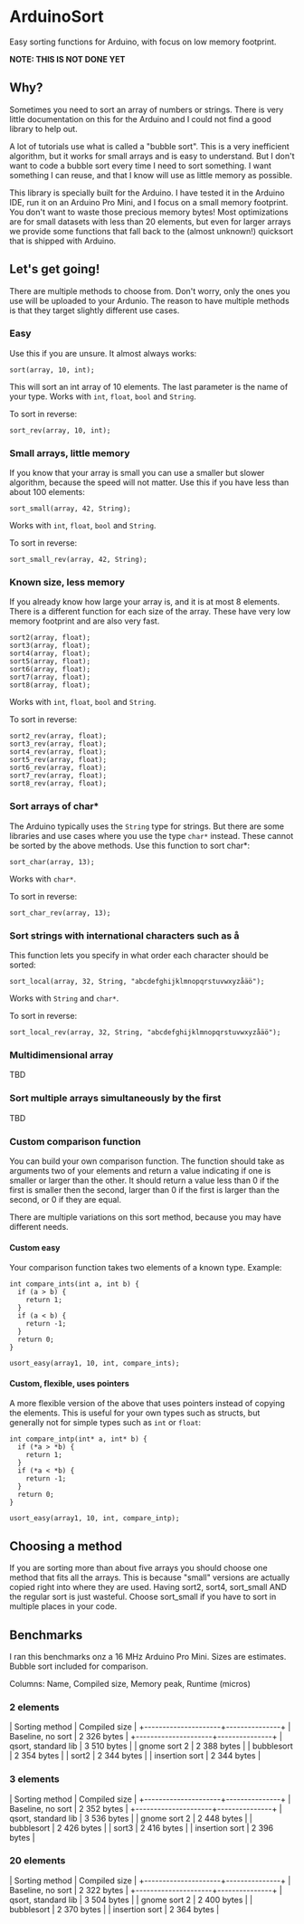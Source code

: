# ArduinoSort
Easy sorting functions for Arduino, with focus on low memory footprint.

**NOTE: THIS IS NOT DONE YET**

## Why?

Sometimes you need to sort an array of numbers or strings. There is very little documentation on this for the Arduino and I could not find a good library to help out.

A lot of tutorials use what is called a "bubble sort". This is a very inefficient algorithm, but it works for small arrays and is easy to understand. But I don't want to code a bubble sort every time I need to sort something. I want something I can reuse, and that I know will use as little memory as possible.

This library is specially built for the Arduino. I have tested it in the Arduino IDE, run it on an Arduino Pro Mini, and I focus on a small memory footprint. You don't want to waste those precious memory bytes! Most optimizations are for small datasets with less than 20 elements, but even for larger arrays we provide some functions that fall back to the (almost unknown!) quicksort that is shipped with Arduino.

## Let's get going!

There are multiple methods to choose from. Don't worry, only the ones you use will be uploaded to your Ardunio. The reason to have multiple methods is that they target slightly different use cases.

### Easy

Use this if you are unsure. It almost always works:

    sort(array, 10, int);
	
This will sort an int array of 10 elements. The last parameter is the name of your type. Works with `int`, `float`, `bool` and `String`.

To sort in reverse:

    sort_rev(array, 10, int);

### Small arrays, little memory

If you know that your array is small you can use a smaller but slower algorithm, because the speed will not matter. Use this if you have less than about 100 elements:

    sort_small(array, 42, String);
	
Works with `int`, `float`, `bool` and `String`.

To sort in reverse:

    sort_small_rev(array, 42, String);

### Known size, less memory

If you already know how large your array is, and it is at most 8 elements. There is a different function for each size of the array. These have very low memory footprint and are also very fast.

    sort2(array, float);
    sort3(array, float);
	sort4(array, float);
	sort5(array, float);
	sort6(array, float);
	sort7(array, float);
	sort8(array, float);
	
Works with `int`, `float`, `bool` and `String`.

To sort in reverse:

    sort2_rev(array, float);
	sort3_rev(array, float);
	sort4_rev(array, float);
	sort5_rev(array, float);
	sort6_rev(array, float);
	sort7_rev(array, float);
	sort8_rev(array, float);
	
### Sort arrays of char*

The Arduino typically uses the `String` type for strings. But there are some libraries and use cases where you use the type `char*` instead. These cannot be sorted by the above methods. Use this function to sort char*:

    sort_char(array, 13);
   
Works with `char*`.

To sort in reverse:

    sort_char_rev(array, 13);
	
### Sort strings with international characters such as å

This function lets you specify in what order each character should be sorted:

    sort_local(array, 32, String, "abcdefghijklmnopqrstuvwxyzåäö");
	
Works with `String` and `char*`.

To sort in reverse:

    sort_local_rev(array, 32, String, "abcdefghijklmnopqrstuvwxyzåäö");
	
### Multidimensional array

TBD

### Sort multiple arrays simultaneously by the first

TBD

### Custom comparison function

You can build your own comparison function. The function should take as arguments two of your elements and return a value indicating if one is smaller or larger than the other. It should return a value less than 0 if the first is smaller then the second, larger than 0 if the first is larger than the second, or 0 if they are equal.

There are multiple variations on this sort method, because you may have different needs.

#### Custom easy

Your comparison function takes two elements of a known type. Example:

    int compare_ints(int a, int b) {
      if (a > b) {
        return 1;
      }
      if (a < b) {
        return -1;
      }
      return 0;
    }
    
    usort_easy(array1, 10, int, compare_ints);

#### Custom, flexible, uses pointers

A more flexible version of the above that uses pointers instead of copying the elements. This is useful for your own types such as structs, but generally not for simple types such as `int` or `float`:

    int compare_intp(int* a, int* b) {
	  if (*a > *b) {
	    return 1;
	  }
      if (*a < *b) {
        return -1;
      }
      return 0;
    }
    
    usort_easy(array1, 10, int, compare_intp);



## Choosing a method

If you are sorting more than about five arrays you should choose one method that fits all the arrays. This is because "small" versions are actually copied right into where they are used. Having sort2, sort4, sort_small AND the regular sort is just wasteful. Choose sort_small if you have to sort in multiple places in your code.

## Benchmarks

I ran this benchmarks onz a 16 MHz Arduino Pro Mini. Sizes are estimates. Bubble sort included for comparison.

Columns: Name, Compiled size, Memory peak, Runtime (micros)


### 2 elements

| Sorting method      | Compiled size |
+---------------------+---------------+
| Baseline, no sort   | 2 326 bytes   |
+---------------------+---------------+
| qsort, standard lib | 3 510 bytes   |
| gnome sort 2        | 2 388 bytes   |
| bubblesort          | 2 354 bytes   |
| sort2               | 2 344 bytes   |
| insertion sort      | 2 344 bytes   |

### 3 elements

| Sorting method      | Compiled size |
+---------------------+---------------+
| Baseline, no sort   | 2 352 bytes   |
+---------------------+---------------+
| qsort, standard lib | 3 536 bytes   |
| gnome sort 2        | 2 448 bytes   |
| bubblesort          | 2 426 bytes   |
| sort3               | 2 416 bytes   |
| insertion sort      | 2 396 bytes   |

### 20 elements

| Sorting method      | Compiled size |
+---------------------+---------------+
| Baseline, no sort   | 2 322 bytes   |
+---------------------+---------------+
| qsort, standard lib | 3 504 bytes   |
| gnome sort 2        | 2 400 bytes   |
| bubblesort          | 2 370 bytes   |
| insertion sort      | 2 364 bytes   |
